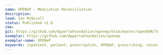```yaml
---
name: OPENeP - Medication Reconciliation
description: 
lead: Ian McNicoll 
status: Published v1.0
ckm: 
git: https://github.com/AppertaFoundation/openep/blob/master/openEHR/Templates/OPENeP%20-%20Medication%20Reconciliation.t.json
exemplar: https://github.com/AppertaFoundation/openep
exemplar-name: OPENeP
keywords: inpatient, patient, prescription, OPENeP, prescribing, reconciliation, medication, meds-rec, meds, meds, rec, medicines, admission
---
```

